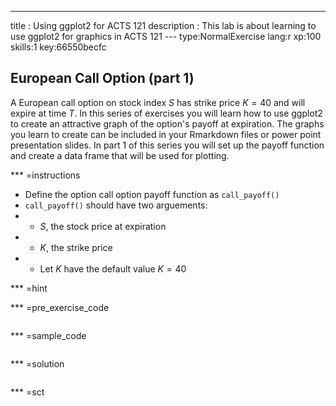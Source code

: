 ---
title       : Using ggplot2 for ACTS 121
description : This lab is about learning to use ggplot2 for graphics in ACTS 121
--- type:NormalExercise lang:r xp:100 skills:1 key:66550becfc
## European Call Option (part 1)

A European call option on stock index $S$ has strike price $K = 40$ and will expire at time $T$.  In this series of exercises you will learn how
to use ggplot2 to create an attractive graph of the option's payoff at expiration.  The graphs you learn to create can be included in your Rmarkdown files or power point presentation slides.  In part 1 of this series you will set up the payoff function and create a data frame that will be used for plotting.



*** =instructions

* Define the option call option payoff function as `call_payoff()`
* `call_payoff()` should have two arguements:
* - $S$, the stock price at expiration
* - $K$, the strike price
* - Let $K$ have the default value $K = 40$

*** =hint

*** =pre_exercise_code
```{r}

```

*** =sample_code
```{r}

```

*** =solution
```{r}

```

*** =sct
```{r}

```
